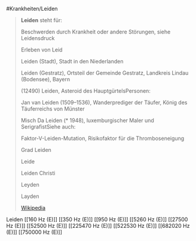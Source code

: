 #Krankheiten/Leiden

> **Leiden** steht für:
>
> 
>
> Beschwerden durch Krankheit oder andere Störungen, siehe Leidensdruck
>
> Erleben von Leid
>
> Leiden (Stadt), Stadt in den Niederlanden
>
> Leiden (Gestratz), Ortsteil der Gemeinde Gestratz, Landkreis Lindau (Bodensee), Bayern
>
> (12490) Leiden, Asteroid des HauptgürtelsPersonen:
>
> 
>
> Jan van Leiden (1509–1536), Wanderprediger der Täufer, König des Täuferreichs von Münster
>
> Misch Da Leiden (* 1948), luxemburgischer Maler und SerigrafistSiehe auch:
>
> 
>
> Faktor-V-Leiden-Mutation, Risikofaktor für die Thromboseneigung
>
> Grad Leiden
>
> Leide
>
> Leiden Christi
>
> Leyden
>
> Layden
>
> [Wikipedia](https://de.wikipedia.org/wiki/Leiden)

Leiden
[[160 Hz (E)]]
[[350 Hz (E)]]
[[950 Hz (E)]]
[[5260 Hz (E)]]
[[27500 Hz (E)]]
[[52500 Hz (E)]]
[[225470 Hz (E)]]
[[522530 Hz (E)]]
[[682020 Hz (E)]]
[[750000 Hz (E)]]